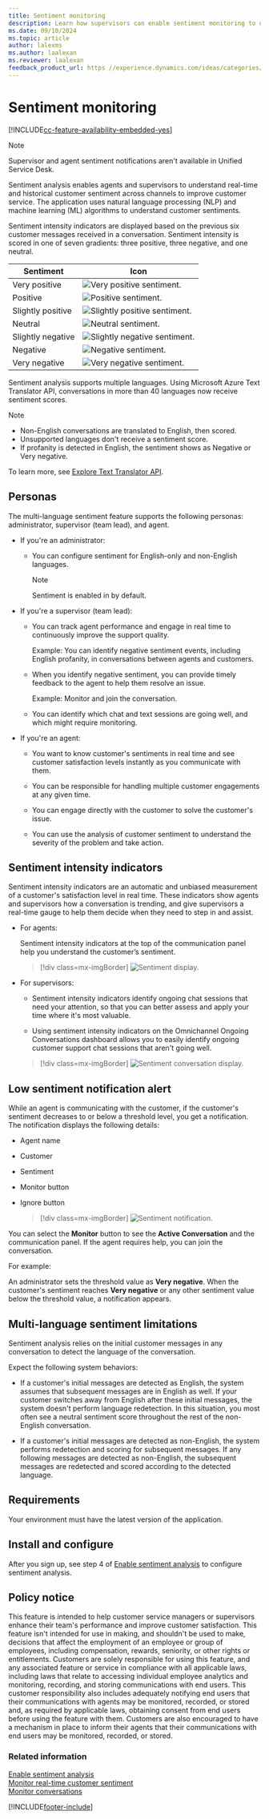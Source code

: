 ```yaml
---
title: Sentiment monitoring
description: Learn how supervisors can enable sentiment monitoring to understand customer sentiment across channels and improve customer service.
ms.date: 09/10/2024
ms.topic: article
author: lalexms
ms.author: laalexan
ms.reviewer: laalexan
feedback_product_url: https //experience.dynamics.com/ideas/categories/list/?category=a7f4a807-de3b-eb11-a813-000d3a579c38&forum=b68e50a6-88d9-e811-a96b-000d3a1be7ad
---
```


# Sentiment monitoring

[!INCLUDE[cc-feature-availability-embedded-yes](../../includes/cc-feature-availability-embedded-yes.md)]

> [!NOTE]
> Supervisor and agent sentiment notifications aren't available in Unified Service Desk.

Sentiment analysis enables agents and supervisors to understand real-time and historical customer sentiment across channels to improve customer service. The application uses natural language processing (NLP) and machine learning (ML) algorithms to understand customer sentiments.

Sentiment intensity indicators are displayed based on the previous six customer messages received in a conversation. Sentiment intensity is scored in one of seven gradients: three positive, three negative, and one neutral.

| Sentiment | Icon |
|--------------------------|---------------------------------------------------|
| Very positive | ![Very positive sentiment.](../media/sentiment-very-positive.png "Very positive sentiment") |
| Positive | ![Positive sentiment.](../media/sentiment-positive.png "Positive sentiment") |
| Slightly positive | ![Slightly positive sentiment.](../media/sentiment-slightly-positive.png "Slightly positive sentiment") |
| Neutral | ![Neutral sentiment.](../media/sentiment-neutral.png "Neutral sentiment") |
| Slightly negative | ![Slightly negative sentiment.](../media/sentiment-slightly-negative.png "Slightly negative sentiment") |
| Negative | ![Negative sentiment.](../media/sentiment-negative.png " Negative sentiment") |
| Very negative | ![Very negative sentiment.](../media/sentiment-very-negative.png "Very negative sentiment") |

Sentiment analysis supports multiple languages. Using Microsoft Azure Text Translator API, conversations in more than 40 languages now receive sentiment scores.

> [!NOTE]
> - Non-English conversations are translated to English, then scored. 
> - Unsupported languages don't receive a sentiment score.
> - If profanity is detected in English, the sentiment shows as Negative or Very negative.

To learn more, see [Explore Text Translator API](/azure/cognitive-services/translator/translator-info-overview).

## Personas

The multi-language sentiment feature supports the following personas: administrator, supervisor (team lead), and agent.

- If you're an administrator:

   - You can configure sentiment for English-only and non-English languages.
       > [!NOTE]
       > Sentiment is enabled in by default.

- If you're a supervisor (team lead):

    - You can track agent performance and engage in real time to continuously improve the support quality.
    
        Example: You can identify negative sentiment events, including English profanity, in conversations between agents and customers.

    - When you identify negative sentiment, you can provide timely feedback to the agent to help them resolve an issue.

        Example: Monitor and join the conversation.

    - You can identify which chat and text sessions are going well, and which might require monitoring.

- If you're an agent: 

    - You want to know customer's sentiments in real time and see customer satisfaction levels instantly as you communicate with them.

    - You can be responsible for handling multiple customer engagements at any given time.

    - You can engage directly with the customer to solve the customer's issue.

    - You can use the analysis of customer sentiment to understand the severity of the problem and take action. 

## Sentiment intensity indicators

Sentiment intensity indicators are an automatic and unbiased measurement of a customer's satisfaction level in real time. These indicators show agents and supervisors how a conversation is trending, and give supervisors a real-time gauge to help them decide when they need to step in and assist.

- For agents:

    Sentiment intensity indicators at the top of the communication panel help you understand the customer’s sentiment.

    > [!div class=mx-imgBorder]
    > ![Sentiment display.](../media/oc-sentiment-sentiment-display.png "Sentiment display")

- For supervisors:

    - Sentiment intensity indicators identify ongoing chat sessions that need your attention, so that you can better assess and apply your time where it's most valuable.

    - Using sentiment intensity indicators on the Omnichannel Ongoing Conversations dashboard allows you to easily identify ongoing customer support chat sessions that aren't going well.

    > [!div class=mx-imgBorder]
    > ![Sentiment conversation display.](../media/oc-sentiment-conversation-dashboard.png "Sentiment conversation display")

## Low sentiment notification alert

While an agent is communicating with the customer, if the customer's sentiment decreases to or below a threshold level, you get a notification. The notification displays the following details:

- Agent name
- Customer
- Sentiment
- Monitor button
- Ignore button


    > [!div class=mx-imgBorder]
    > ![Sentiment notification.](../media/sentiment-notification.png "Sentiment notification")

You can select the **Monitor** button to see the **Active Conversation** and the communication panel. If the agent requires help, you can join the conversation.

For example:

An administrator sets the threshold value as **Very negative**. When the customer's sentiment reaches **Very negative** or any other sentiment value below the threshold value, a notification appears.

## Multi-language sentiment limitations

Sentiment analysis relies on the initial customer messages in any conversation to detect the language of the conversation.  

Expect the following system behaviors:

- If a customer's initial messages are detected as English, the system assumes that subsequent messages are in English as well. If your customer switches away from English after these initial messages, the system doesn't perform language redetection. In this situation, you most often see a neutral sentiment score throughout the rest of the non-English conversation.

- If a customer's initial messages are detected as non-English, the system performs redetection and scoring for subsequent messages. If any following messages are detected as non-English, the subsequent messages are redetected and scored according to the detected language.

## Requirements

Your environment must have the latest version of the application.

## Install and configure

After you sign up, see step 4 of [Enable sentiment analysis](../administer/enable-sentiment-analysis.md) to configure sentiment analysis.

## Policy notice

This feature is intended to help customer service managers or supervisors enhance their team's performance and improve customer satisfaction. This feature isn't intended for use in making, and shouldn't be used to make, decisions that affect the employment of an employee or group of employees, including compensation, rewards, seniority, or other rights or entitlements. Customers are solely responsible for using this feature, and any associated feature or service in compliance with all applicable laws, including laws that relate to accessing individual employee analytics and monitoring, recording, and storing communications with end users. This customer responsibility also includes adequately notifying end users that their communications with agents may be monitored, recorded, or stored and, as required by applicable laws, obtaining consent from end users before using the feature with them. Customers are also encouraged to have a mechanism in place to inform their agents that their communications with end users may be monitored, recorded, or stored.

### Related information

[Enable sentiment analysis](../administer/enable-sentiment-analysis.md)<br>
[Monitor real-time customer sentiment](oc-monitor-real-time-customer-sentiment-sessions.md)<br>
[Monitor conversations](monitor-conversations.md)


[!INCLUDE[footer-include](../../includes/footer-banner.md)]
